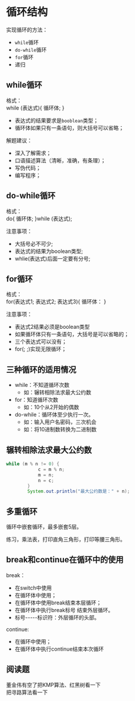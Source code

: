 # 循环结构

实现循环的方法：

- `while`循环
- `do-while`循环
- `for`循环
- 递归

## while循环

格式：  
while (表达式){
    循环体;
}

- 表达式的结果要求是`booblean`类型；
- 循环体如果只有一条语句，则大括号可以省略；

解题建议：
- 深入了解需求；
- 口语描述算法（清晰，准确，有条理）；
- 写伪代码；
- 编写程序；

## do-while循环

格式：  
do{
    循环体;
}while (表达式);

注意事项：
- 大括号必不可少;
- 表达式的结果为boolean类型;
- whlie(表达式)后面一定要有分号;

## for循环

格式：  
for(表达式1; 表达式2; 表达式3){
    循环体：
}

注意事项：
- 表达式2结果必须是boolean类型
- 如果循环体只有一条语句，大括号是可以省略的；
- 三个表达式可以没有；
- for(; ;)实现无限循环；

## 三种循环的适用情况

- while：不知道循环次数
  - 如：辗转相除法求最大公约数
- for：知道循环次数
  - 如：10个从2开始的偶数
- do-while：循环体至少执行一次。
  - 如：输入用户名密码，三次机会
  - 如：将10进制数转换为二进制数

## 辗转相除法求最大公约数

```java
while (m % n != 0) {
			c = m % n;
			m = n;
			n = c;
		}
		System.out.println("最大公约数是：" + n);
```

## 多重循环

循环中嵌套循环，最多嵌套5层。

练习，乘法表，打印直角三角形，打印等腰三角形。

## break和continue在循环中的使用

break：
- 在switch中使用
- 在循环体中使用；
- 在循环体中使用break结束本层循环；
- 在循环体中执行break标号 结束外层循环。
- 标号-----标识符：外层循环的头部。

continue:
- 在循环中使用；
- 在循环体中执行continue结束本次循环

## 阅读题

董金伟有空了把KMP算法、红黑树看一下  
把寻路算法看一下

